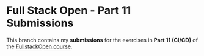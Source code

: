 # Full Stack Open - Part 11 Submissions

This branch contains my **submissions** for the exercises in **Part 11 (CI/CD)** of the [FullstackOpen course](https://fullstackopen.com/en/).
